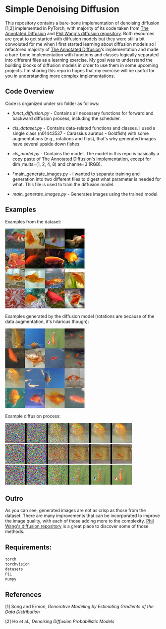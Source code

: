 # Simple Denoising Diffusion

This repository contains a bare-bone implementation of denoising diffusion [1,2] implemented in PyTorch, with majority of its code taken from [The Annotated Diffusion](https://huggingface.co/blog/annotated-diffusion) and [Phil Wang's diffusion repository](https://github.com/lucidrains/denoising-diffusion-pytorch/tree/main). Both resources are great to get started with diffusion models but they were still a bit convoluted for me when I first started learning about diffusion models so I refactored majority of [The Annotated Diffusion](https://huggingface.co/blog/annotated-diffusion)'s implementation and made a bare-bone implementation with functions and classes logically separated into different files as a learning exercise. My goal was to understand the building blocks of diffusion models in order to use them in some upcoming projects. I'm sharing this repo in hopes that my exercise will be useful for you in understanding more complex implementations.

## Code Overview

Code is organized under src folder as follows:

* *funct_diffusion.py* - Contains all necessary functions for forward and backward diffusion process, including the scheduler.
  
* *cls_dataset.py* - Contains data-related functions and classes. I used a single class (n01443537 - Carassius auratus - Goldfish) with some augmentations (e.g., rotations and flips), that's why generated images have several upside down fishes.

* *cls_model.py* - Contains the model. The model in this repo is basically a copy paste of [The Annotated Diffusion](https://huggingface.co/blog/annotated-diffusion)'s implementation, except for dim_mults=(1, 2, 4, 8) and channe=3 (RGB).

* *main_generate_images.py - I wanted to separate training and generation into two different files to digest what parameter is needed for what. This file is used to train the diffusion model.

* *main_generate_images.py* - Generates images using the trained model.

## Examples

Examples from the dataset:

<img src="https://raw.githubusercontent.com/utkuozbulak/pytorch-simple-diffusion/master/out/output.png"> 

Examples generated by the diffusion model (rotations are because of the data augmentation, it's hilarious though):

<img src="https://raw.githubusercontent.com/utkuozbulak/pytorch-simple-diffusion/master/out/generated.png"> 

Example diffusion process:

<img src="https://raw.githubusercontent.com/utkuozbulak/pytorch-simple-diffusion/master/out/stitched_32.png">

<img src="https://raw.githubusercontent.com/utkuozbulak/pytorch-simple-diffusion/master/out/stitched_54.png">

<img src="https://raw.githubusercontent.com/utkuozbulak/pytorch-simple-diffusion/master/out/stitched_66.png">

## Outro

As you can see, generated images are not as crisp as those from the dataset. There are many improvements that can be incorporated to improve the image quality, with each of those adding more to the complexity. [Phil Wang's diffusion repository](https://github.com/lucidrains/denoising-diffusion-pytorch/tree/main) is a great place to discover some of those methods.

## Requirements:
```
torch
torchvision
datasets
PIL
numpy
```

## References

[1] Song and Ermon, *Generative Modeling by Estimating Gradients of the Data Distribution*

[2] Ho et al., *Denoising Diffusion Probabilistic Models*
